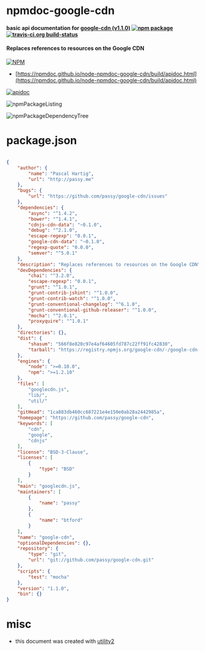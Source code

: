 # npmdoc-google-cdn

#### basic api documentation for  [google-cdn (v1.1.0)](https://github.com/passy/google-cdn)  [![npm package](https://img.shields.io/npm/v/npmdoc-google-cdn.svg?style=flat-square)](https://www.npmjs.org/package/npmdoc-google-cdn) [![travis-ci.org build-status](https://api.travis-ci.org/npmdoc/node-npmdoc-google-cdn.svg)](https://travis-ci.org/npmdoc/node-npmdoc-google-cdn)

#### Replaces references to resources on the Google CDN

[![NPM](https://nodei.co/npm/google-cdn.png?downloads=true&downloadRank=true&stars=true)](https://www.npmjs.com/package/google-cdn)

- [https://npmdoc.github.io/node-npmdoc-google-cdn/build/apidoc.html](https://npmdoc.github.io/node-npmdoc-google-cdn/build/apidoc.html)

[![apidoc](https://npmdoc.github.io/node-npmdoc-google-cdn/build/screenCapture.buildCi.browser.%252Ftmp%252Fbuild%252Fapidoc.html.png)](https://npmdoc.github.io/node-npmdoc-google-cdn/build/apidoc.html)

![npmPackageListing](https://npmdoc.github.io/node-npmdoc-google-cdn/build/screenCapture.npmPackageListing.svg)

![npmPackageDependencyTree](https://npmdoc.github.io/node-npmdoc-google-cdn/build/screenCapture.npmPackageDependencyTree.svg)



# package.json

```json

{
    "author": {
        "name": "Pascal Hartig",
        "url": "http://passy.me"
    },
    "bugs": {
        "url": "https://github.com/passy/google-cdn/issues"
    },
    "dependencies": {
        "async": "^1.4.2",
        "bower": "^1.4.1",
        "cdnjs-cdn-data": "~0.1.0",
        "debug": "^2.1.0",
        "escape-regexp": "0.0.1",
        "google-cdn-data": "~0.1.0",
        "regexp-quote": "0.0.0",
        "semver": "^5.0.1"
    },
    "description": "Replaces references to resources on the Google CDN",
    "devDependencies": {
        "chai": "^3.2.0",
        "escape-regexp": "0.0.1",
        "grunt": "^1.0.1",
        "grunt-contrib-jshint": "^1.0.0",
        "grunt-contrib-watch": "^1.0.0",
        "grunt-conventional-changelog": "^6.1.0",
        "grunt-conventional-github-releaser": "^1.0.0",
        "mocha": "^2.0.1",
        "proxyquire": "^1.0.1"
    },
    "directories": {},
    "dist": {
        "shasum": "566f8e820c97e4af64605fd787c22ff91fc42830",
        "tarball": "https://registry.npmjs.org/google-cdn/-/google-cdn-1.1.0.tgz"
    },
    "engines": {
        "node": ">=0.10.0",
        "npm": ">=1.2.10"
    },
    "files": [
        "googlecdn.js",
        "lib/",
        "util/"
    ],
    "gitHead": "1ca883db460cc687221e4e150e0ab28a2442985a",
    "homepage": "https://github.com/passy/google-cdn",
    "keywords": [
        "cdn",
        "google",
        "cdnjs"
    ],
    "license": "BSD-3-Clause",
    "licenses": [
        {
            "type": "BSD"
        }
    ],
    "main": "googlecdn.js",
    "maintainers": [
        {
            "name": "passy"
        },
        {
            "name": "btford"
        }
    ],
    "name": "google-cdn",
    "optionalDependencies": {},
    "repository": {
        "type": "git",
        "url": "git://github.com/passy/google-cdn.git"
    },
    "scripts": {
        "test": "mocha"
    },
    "version": "1.1.0",
    "bin": {}
}
```



# misc
- this document was created with [utility2](https://github.com/kaizhu256/node-utility2)
